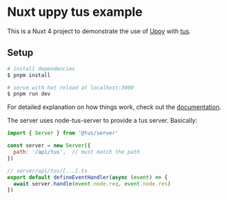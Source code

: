 # Nuxt uppy tus example

This is a Nuxt 4 project to demonstrate the use of [Uppy](https://uppy.io/) with
[tus](https://tus.io/).

## Setup

```bash
# install dependencies
$ pnpm install

# serve with hot reload at localhost:3000
$ pnpm run dev
```

For detailed explanation on how things work, check out the
[documentation](https://nuxt.com).

The server uses node-tus-server to provide a tus server. Basically:

```js
import { Server } from '@tus/server'

const server = new Server({
  path: '/api/tus',  // must match the path
})

// server/api/tus/[...].ts
export default defineEventHandler(async (event) => {
  await server.handle(event.node.req, event.node.res)
})
```
